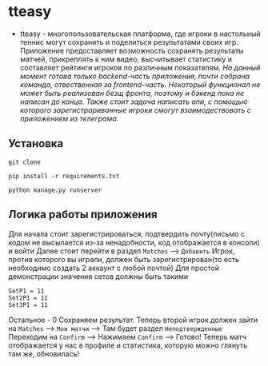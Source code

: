 # tteasy
* tteasy - многопользовательская платформа, где игроки в настольный теннис могут сохранить и поделиться результатами своих игр. Приложение предоставляет возможность сохранять результаты матчей, прикреплять к ним видео, высчитывает статистику и составляет рейтинги игроков по различным показателям. 
 *На данный момент готова только backend-часть приложения, почти собрана команда, отвественная за frontend-часть. Некоторый функционал не может быть реализован безщ фронта, поэтому и бэкенд пока не написан до конца. Также стоит задача написать апи, с помощью которого зарегистрариванные игроки смогут взаимодествовать с приложением из телеграма.*
 ## Установка
 `git clone `
 
 `pip install -r requirements.txt`
 
 `python manage.py runserver`
 ## Логика работы приложения
Для начала стоит зарегистрироваться, подтвердить почту(письмо с кодом не высылается из-за ненадобности, код отображается в консоли) и войти
Далее стоит перейти в раздел `Matches` --> `Добавить` 
Игрок, против которого вы играли, должен быть зарегистрирован(то есть необходимо создать 2 аккаунт с любой почтой)
Для простой демонстрации значения сетов должны быть такими 
```
SetP1 = 11
Set2P1 = 11
Set3P1 = 11
```
Остальное - 0
Сохраняем результат. Теперь второй игрок должен зайти на `Matches` --> `Мои матчи` --> Там будет раздел `Неподтвержденные`
Переходим на `Confirm` --> Нажимаем `Confirm` --> Готово! Теперь матч отображается у нас в профиле и статистика, которую можно глянуть там же, обновилась!
